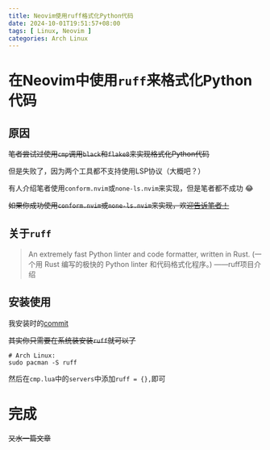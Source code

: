 ```yaml
---
title: Neovim使用ruff格式化Python代码
date: 2024-10-01T19:51:57+08:00
tags: [ Linux, Neovim ]
categories: Arch Linux
---
```

# 在Neovim中使用`ruff`来格式化Python代码
## 原因
~~笔者尝试过使用`cmp`调用`black`和`flake8`来实现格式化Python代码~~

但是失败了，因为两个工具都不支持使用LSP协议（大概吧？）

有人介绍笔者使用`conform.nvim`或`none-ls.nvim`来实现，但是笔者都不成功 :joy:

~~如果你成功使用`conform.nvim`或`none-ls.nvim`来实现，欢迎[告诉笔者！](mailto:Spark@outlook.com)~~
## 关于`ruff`
> An extremely fast Python linter and code formatter, written in Rust. 
> (一个用 Rust 编写的极快的 Python linter 和代码格式化程序。)
> ——ruff项目介绍

## 安装使用
我安装时的[commit](https://github.com/PILIHU2022/My-dotfiles/commit/7e2135f9b059dd272dbeacd8e84e5c60cee1604a)

~~其实你只需要在系统装安装`ruff`就可以了~~
```
# Arch Linux:
sudo pacman -S ruff
```
然后在`cmp.lua`中的`servers`中添加`ruff = {},`即可
# 完成
~~又水一篇文章~~
